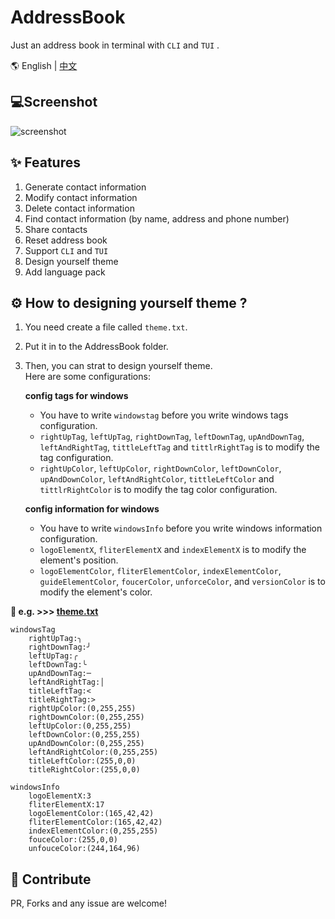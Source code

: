 # AddressBook

Just an address book in terminal with ``CLI`` and ``TUI`` .  

🌎 English | [中文](README-CN.md)

## 💻Screenshot
![screenshot](https://link.jscdn.cn/1drv/aHR0cHM6Ly8xZHJ2Lm1zL3UvcyFBdDZScWFPaURhNk5rRnQ1QllMVzZmbUpuME8t.gif)

## ✨ Features

1. Generate contact information
2. Modify contact information
3. Delete contact information
4. Find contact information (by name, address and phone number)
5. Share contacts
6. Reset address book
7. Support ``CLI`` and ``TUI``
8. Design yourself theme
9. Add language pack

## ⚙️ How to designing yourself theme ?

1. You need create a file called ``theme.txt``.
2. Put it in to the AddressBook folder.
3. Then, you can strat to design yourself theme.  
   Here are some configurations:  

   **config tags for windows**
   - You have to write ``windowstag`` before you write windows tags configuration.
   - ``rightUpTag``, ``leftUpTag``, ``rightDownTag``, ``leftDownTag``, ``upAndDownTag``, ``leftAndRightTag``, ``tittleLeftTag`` and ``tittlrRightTag`` is to modify the tag configuration.
   - ``rightUpColor``, ``leftUpColor``, ``rightDownColor``, ``leftDownColor``, ``upAndDownColor``, ``leftAndRightColor``, ``tittleLeftColor`` and ``tittlrRightColor`` is to modify the tag color configuration.  

   **config information for windows**
   - You have to write ``windowsInfo`` before you write windows information configuration.  
   - ``logoElementX``, ``fliterElementX`` and ``indexElementX`` is to modify the element's position.
   - ``logoElementColor``, ``fliterElementColor``, ``indexElementColor``, ``guideElementColor``, ``foucerColor``, ``unforceColor``, and ``versionColor`` is to modify the element's color.  

**📝 e.g. >>> [theme.txt](theme.txt)**

```
windowsTag
    rightUpTag:╮
    rightDownTag:╯
    leftUpTag:╭
    leftDownTag:╰
    upAndDownTag:─
    leftAndRightTag:│
    titleLeftTag:<
    titleRightTag:>
    rightUpColor:(0,255,255)
    rightDownColor:(0,255,255)
    leftUpColor:(0,255,255)
    leftDownColor:(0,255,255)
    upAndDownColor:(0,255,255)
    leftAndRightColor:(0,255,255)
    titleLeftColor:(255,0,0)
    titleRightColor:(255,0,0)

windowsInfo
    logoElementX:3
    fliterElementX:17
    logoElementColor:(165,42,42)
    fliterElementColor:(165,42,42)
    indexElementColor:(0,255,255)
    fouceColor:(255,0,0)
    unfouceColor:(244,164,96)

```

## 🤝 Contribute
PR, Forks and any issue are welcome!
